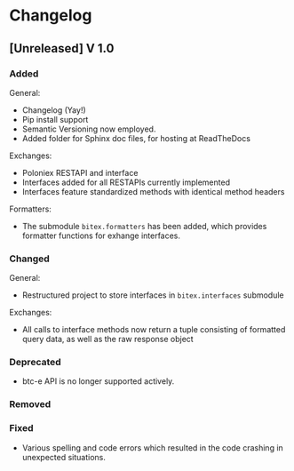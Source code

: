 # Changelog

## [Unreleased] V 1.0
### Added
General:
- Changelog (Yay!)
- Pip install support
- Semantic Versioning now employed.
- Added folder for Sphinx doc files, for hosting at ReadTheDocs

Exchanges:
- Poloniex RESTAPI and interface
- Interfaces added for all RESTAPIs currently implemented
- Interfaces feature standardized methods with identical method headers

Formatters:
- The submodule `bitex.formatters` has been added, which provides formatter functions for exhange interfaces.

### Changed
General:
- Restructured project to store interfaces in `bitex.interfaces` submodule

Exchanges:
- All calls to interface methods now return a tuple consisting of formatted query data, as well as the raw response object

### Deprecated
- btc-e API is no longer supported actively.

### Removed

### Fixed
- Various spelling and code errors which resulted in the code crashing in unexpected situations.
